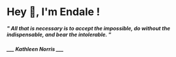 <h1 title="head"> Hey 👋, I'm Endale !</h1>

**<h5><i>" All that is necessary is to accept the impossible, do without the indispensable, and bear the intolerable. "</i></h5>**

*<b>___ Kathleen Norris ___</b>*
